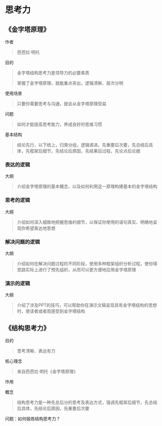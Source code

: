 # 思考力

## 《金字塔原理》

作者

> 芭芭拉·明托

目的

> 金字塔结构思考力是领导力的必要素质
>
> 掌握了金字塔原理，就能重点突出，逻辑清晰、层次分明

使用场景

> 只要你需要思考与沟通，就会从金字塔原理受益

问题

> 如何才能提高思考能力，养成良好的思维习惯

基本结构

> 结论先行，以下统上，归类分组，逻辑递进。先重要后次要，先总结后具体，先框架后细节，先结论后原因，先结果后过程，先论点后论据

### 表达的逻辑

大纲

> 介绍金字塔原理的基本概念，以及如何利用这一原理构建基本的金字塔结构

### 思考的逻辑

大纲

> 介绍如何深入细致地把握思维的细节，以保证你使用的语句真实、明确地呈现你希望表达地思想

### 解决问题的逻辑

大纲

> 介绍如何在解决问题过程的不同阶段，使用多种框架组织分析过程，使你得思路实际上进行了预先组织，从而可以更方便地应用金字塔原理

### 演示的逻辑

大纲

> 介绍了涉及PPT的技巧，可以帮助你在演示文稿呈现具有金字塔结构的思想时，使读者或者观感受到金字塔结构





















## 《结构思考力》

目的

> 思考清晰、表达有力

核心理念

>来自芭芭拉·明托《金字塔原理》

作用

>

概念

> 结构思考力是一种先总后分的思考及表达方式，强调先框架后细节，先总结后具体，先结论后原因，先重要后次要

问题：如何锻炼结构思考力？